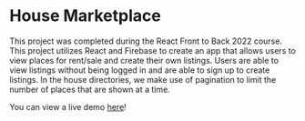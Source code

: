 # House Marketplace

This project was completed during the React Front to Back 2022 course. This project utilizes React and Firebase to create an app that allows users to view places for rent/sale and create their own listings. Users are able to view listings without being logged in and are able to sign up to create listings. In the house directories, we make use of pagination to limit the number of places that are shown at a time.

You can view a live demo [here](https://house-marketplace-beryl-eight.vercel.app/)!
